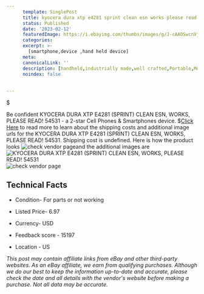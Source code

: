 ```yaml
---
      template: SinglePost
      title: kyocera dura xtp e4281 sprint clean esn works please read 54531
      status: Published
      date: '2023-02-12'
      featuredImage: https://i.ebayimg.com/thumbs/images/g/J-cAAOSwcnVjqmQ6/s-l225.jpg
      categories: 
      excerpt: >-
        [smartphone,device ,hand held device]
      meta:
      canonicalLink: ''
      description: [handheld,industrially made,well crafted,Portable,Mobile,Compact,Convenient,Lightweight,Maneuverable,Man-portable,Miniature,Carriable,Hand-held,Light,Holdable,Transportable,Mobile device,Pocket-sized,On-the-go,Wireless,Cordless,Compact size,Convenient size, smartphone,device ,hand held device]
      noindex: false
      
        
---
```

$

Be confident KYOCERA DURA XTP E4281 (SPRINT) CLEAN ESN, WORKS, PLEASE READ! 54531 - a 2-star Cell Phones & Smartphones device.
$[Click Here](https://www.ebay.com/itm/175550319693?hash=item28df9d4c4d%3Ag%3AJ-cAAOSwcnVjqmQ6&mkevt=1&mkcid=1&mkrid=711-53200-19255-0&campid=%253CePNCampaignId%253E&customid=%253CreferenceId%253E&toolid=10049) to read more to learn about the shipping costs and additional image urls for the KYOCERA DURA XTP E4281 (SPRINT) CLEAN ESN, WORKS, PLEASE READ! 54531. Shipping cost is undefined. Here is how the product looks ![check vendor page](https://i.ebayimg.com/thumbs/images/g/J-cAAOSwcnVjqmQ6/s-l225.jpg)and the additional images are![KYOCERA DURA XTP E4281 (SPRINT) CLEAN ESN, WORKS, PLEASE READ! 54531](https://i.ebayimg.com/images/g/J-cAAOSwcnVjqmQ6/s-l1600.jpg)![check vendor page](https://origin-galleryplus.ebayimg.com/ws/web/175550319693_2_0_1/225x225.jpg,https://origin-galleryplus.ebayimg.com/ws/web/175550319693_3_0_1/225x225.jpg)



 ## Technical Facts 



     
      

 - Condition- For parts or not working 


      

 - Listed Price- 6.97 


      

 - Currency- USD 


      

 - Feedback score - 15197 


      

 - Location - US 


      
      

 *_This post may contain affiliate links from eBay and other third-party websites. As an eBay affiliate, we earn from qualifying purchases. Although we do our best to keep the information up-to-date and accurate, please check the date and all details with the vendor's website before making a purchase. Not all data may be accurate._*






